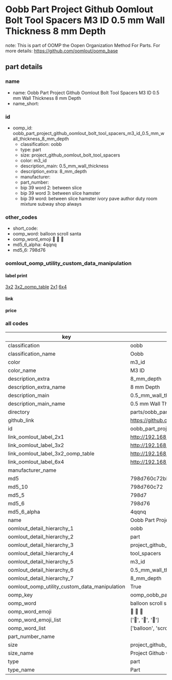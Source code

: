 # Oobb Part Project Github Oomlout Bolt Tool Spacers M3 ID 0.5 mm Wall Thickness 8 mm Depth  

note: This is part of OOMP the Oopen Organization Method For Parts. For more details: https://github.com/oomlout/oomp_base

##  part details
  







### name
* name: Oobb Part Project Github Oomlout Bolt Tool Spacers M3 ID 0.5 mm Wall Thickness 8 mm Depth
* name_short: 
### id
* oomp_id: oobb_part_project_github_oomlout_bolt_tool_spacers_m3_id_0.5_mm_wall_thickness_8_mm_depth
  * classification: oobb
  * type: part
  * size: project_github_oomlout_bolt_tool_spacers
  * color: m3_id
  * description_main: 0.5_mm_wall_thickness
  * description_extra: 8_mm_depth
  * manufacturer: 
  * part_number: 
  * bip 39 word 2: between slice
  * bip 39 word 3: between slice hamster
  * bip 39 word: between slice hamster ivory pave author duty room mixture subway shop always

### other_codes
* short_code: 
* oomp_word: balloon scroll santa
* oomp_word_emoji :balloon: :scroll: :santa:
* md5_6_alpha: 4qqnq
* md5_6: 798d76






### oomlout_oomp_utility_custom_data_manipulation
#### label print
[3x2](http://192.168.1.245:1112/?label=oomp%204qqnq)
[3x2_oomp_table](http://192.168.1.108:1112/?label=oomp%204qqnq)
[2x1](http://192.168.1.242:1112/?label=oomp%204qqnq)
[6x4](http://192.168.1.55:1112/?label=oomp%204qqnq)    

#### link

                              

#### price







### all codes 
| key | value |  
| --- | --- |  
| classification | oobb |  
| classification_name | Oobb |  
| color | m3_id |  
| color_name | M3 ID |  
| description_extra | 8_mm_depth |  
| description_extra_name | 8 mm Depth |  
| description_main | 0.5_mm_wall_thickness |  
| description_main_name | 0.5 mm Wall Thickness |  
| directory | parts/oobb_part_project_github_oomlout_bolt_tool_spacers_m3_id_0.5_mm_wall_thickness_8_mm_depth |  
| github_link | https://github.com/oomlout/oomlout_oomp_part_src/tree/main/parts/oobb_part_project_github_oomlout_bolt_tool_spacers_m3_id_0.5_mm_wall_thickness_8_mm_depth |  
| id | oobb_part_project_github_oomlout_bolt_tool_spacers_m3_id_0.5_mm_wall_thickness_8_mm_depth |  
| link_oomlout_label_2x1 | http://192.168.1.242:1112/?label=oomp%204qqnq |  
| link_oomlout_label_3x2 | http://192.168.1.245:1112/?label=oomp%204qqnq |  
| link_oomlout_label_3x2_oomp_table | http://192.168.1.108:1112/?label=oomp%204qqnq |  
| link_oomlout_label_6x4 | http://192.168.1.55:1112/?label=oomp%204qqnq |  
| manufacturer_name |  |  
| md5 | 798d760c72bbe8903dd0c76ed172d8ad |  
| md5_10 | 798d760c72 |  
| md5_5 | 798d7 |  
| md5_6 | 798d76 |  
| md5_6_alpha | 4qqnq |  
| name | Oobb Part Project Github Oomlout Bolt Tool Spacers M3 ID 0.5 mm Wall Thickness 8 mm Depth |  
| oomlout_detail_hierarchy_1 | oobb |  
| oomlout_detail_hierarchy_2 | part |  
| oomlout_detail_hierarchy_3 | project_github_bolt |  
| oomlout_detail_hierarchy_4 | tool_spacers |  
| oomlout_detail_hierarchy_5 | m3_id |  
| oomlout_detail_hierarchy_6 | 0.5_mm_wall_thickness |  
| oomlout_detail_hierarchy_7 | 8_mm_depth |  
| oomlout_oomp_utility_custom_data_manipulation | True |  
| oomp_key | oomp_oobb_part_project_github_oomlout_bolt_tool_spacers_m3_id_0.5_mm_wall_thickness_8_mm_depth |  
| oomp_word | balloon scroll santa |  
| oomp_word_emoji | :balloon: :scroll: :santa: |  
| oomp_word_emoji_list | [':balloon:', ':scroll:', ':santa:'] |  
| oomp_word_list | ['balloon', 'scroll', 'santa'] |  
| part_number_name |  |  
| size | project_github_oomlout_bolt_tool_spacers |  
| size_name | Project Github Oomlout Bolt Tool Spacers |  
| type | part |  
| type_name | Part |  
